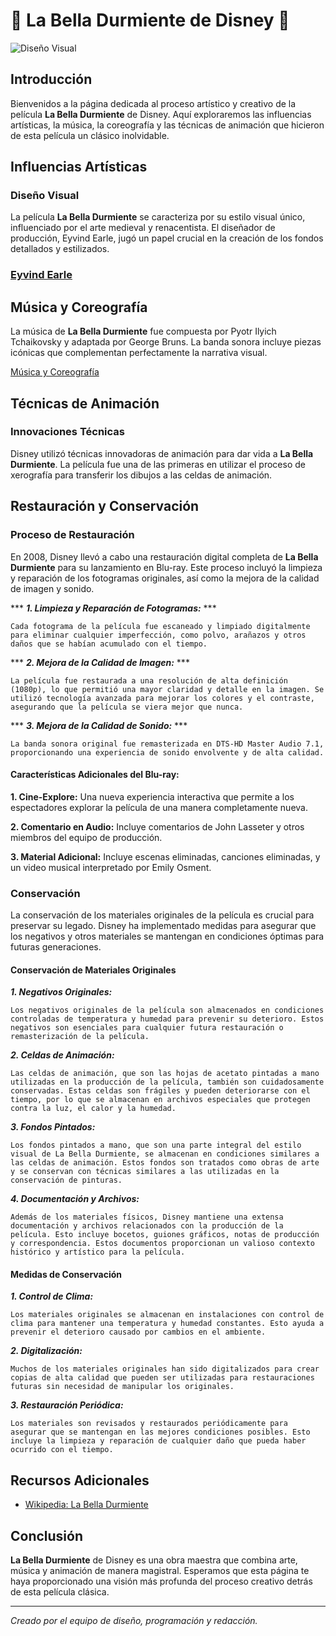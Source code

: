 # 🌟 La Bella Durmiente de Disney 🌟

![Diseño Visual](https://images.blu-ray.com/movies/covers/555_front.jpg)

## Introducción
Bienvenidos a la página dedicada al proceso artístico y creativo de la película **La Bella Durmiente** de Disney. Aquí exploraremos las influencias artísticas, la música, la coreografía y las técnicas de animación que hicieron de esta película un clásico inolvidable.

## Influencias Artísticas
### Diseño Visual
La película **La Bella Durmiente** se caracteriza por su estilo visual único, influenciado por el arte medieval y renacentista. El diseñador de producción, Eyvind Earle, jugó un papel crucial en la creación de los fondos detallados y estilizados.

### [Eyvind Earle](https://disneyanstimed.blogspot.com/2014/07/eyvind-earle-y-la-bella-durmiente.html)


## Música y Coreografía
La música de **La Bella Durmiente** fue compuesta por Pyotr Ilyich Tchaikovsky y adaptada por George Bruns. La banda sonora incluye piezas icónicas que complementan perfectamente la narrativa visual.

[Música y Coreografía](https://www.youtube.com/watch?v=L1tapS6bZkY)

## Técnicas de Animación
### Innovaciones Técnicas
Disney utilizó técnicas innovadoras de animación para dar vida a **La Bella Durmiente**. La película fue una de las primeras en utilizar el proceso de xerografía para transferir los dibujos a las celdas de animación.

## Restauración y Conservación
### Proceso de Restauración
En 2008, Disney llevó a cabo una restauración digital completa de **La Bella Durmiente** para su lanzamiento en Blu-ray. Este proceso incluyó la limpieza y reparación de los fotogramas originales, así como la mejora de la calidad de imagen y sonido.

*** ***1. Limpieza y Reparación de Fotogramas:*** ***
```
Cada fotograma de la película fue escaneado y limpiado digitalmente para eliminar cualquier imperfección, como polvo, arañazos y otros daños que se habían acumulado con el tiempo.

```

*** ***2. Mejora de la Calidad de Imagen:*** ***
```
La película fue restaurada a una resolución de alta definición (1080p), lo que permitió una mayor claridad y detalle en la imagen. Se utilizó tecnología avanzada para mejorar los colores y el contraste, asegurando que la película se viera mejor que nunca.

```
*** ***3. Mejora de la Calidad de Sonido:*** ***
```
La banda sonora original fue remasterizada en DTS-HD Master Audio 7.1, proporcionando una experiencia de sonido envolvente y de alta calidad.

```

#### Características Adicionales del Blu-ray:
**1. Cine-Explore:** Una nueva experiencia interactiva que permite a los espectadores explorar la película de una manera completamente nueva.

**2. Comentario en Audio:** Incluye comentarios de John Lasseter y otros miembros del equipo de producción.

**3. Material Adicional:** Incluye escenas eliminadas, canciones eliminadas, y un video musical interpretado por Emily Osment.

### Conservación
La conservación de los materiales originales de la película es crucial para preservar su legado. Disney ha implementado medidas para asegurar que los negativos y otros materiales se mantengan en condiciones óptimas para futuras generaciones.

#### **Conservación de Materiales Originales**

***1. Negativos Originales:*** 
```
Los negativos originales de la película son almacenados en condiciones controladas de temperatura y humedad para prevenir su deterioro. Estos negativos son esenciales para cualquier futura restauración o remasterización de la película.
````

***2. Celdas de Animación:***
```
Las celdas de animación, que son las hojas de acetato pintadas a mano utilizadas en la producción de la película, también son cuidadosamente conservadas. Estas celdas son frágiles y pueden deteriorarse con el tiempo, por lo que se almacenan en archivos especiales que protegen contra la luz, el calor y la humedad.
```

***3. Fondos Pintados:***
```
Los fondos pintados a mano, que son una parte integral del estilo visual de La Bella Durmiente, se almacenan en condiciones similares a las celdas de animación. Estos fondos son tratados como obras de arte y se conservan con técnicas similares a las utilizadas en la conservación de pinturas.
```

***4. Documentación y Archivos:***
```
Además de los materiales físicos, Disney mantiene una extensa documentación y archivos relacionados con la producción de la película. Esto incluye bocetos, guiones gráficos, notas de producción y correspondencia. Estos documentos proporcionan un valioso contexto histórico y artístico para la película.
```
#### **Medidas de Conservación**

***1. Control de Clima:***
```
Los materiales originales se almacenan en instalaciones con control de clima para mantener una temperatura y humedad constantes. Esto ayuda a prevenir el deterioro causado por cambios en el ambiente.
```

***2. Digitalización:***
```
Muchos de los materiales originales han sido digitalizados para crear copias de alta calidad que pueden ser utilizadas para restauraciones futuras sin necesidad de manipular los originales.
````

***3. Restauración Periódica:***
```
Los materiales son revisados y restaurados periódicamente para asegurar que se mantengan en las mejores condiciones posibles. Esto incluye la limpieza y reparación de cualquier daño que pueda haber ocurrido con el tiempo.
```
## Recursos Adicionales
- [Wikipedia: La Bella Durmiente](https://es.wikipedia.org/wiki/La_bella_durmiente_(pel%C3%ADcula_de_1959))

## Conclusión
**La Bella Durmiente** de Disney es una obra maestra que combina arte, música y animación de manera magistral. Esperamos que esta página te haya proporcionado una visión más profunda del proceso creativo detrás de esta película clásica.

---

*Creado por el equipo de diseño, programación y redacción.*
